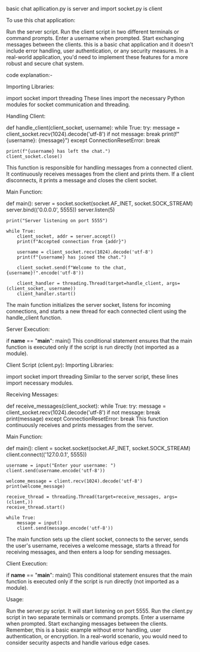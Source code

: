 basic chat apllication.py is server
and import socket.py is client

To use this chat application:

Run the server script.
Run the client script in two different terminals or command prompts.
Enter a username when prompted.
Start exchanging messages between the clients.
this is a basic chat application and it doesn't include error handling, user authentication, or any security measures. In a real-world application, you'd need to implement these features for a more robust and secure chat system.

code explanation:-

Importing Libraries:

import socket
import threading
These lines import the necessary Python modules for socket communication and threading.

Handling Client:

def handle_client(client_socket, username):
    while True:
        try:
            message = client_socket.recv(1024).decode('utf-8')
            if not message:
                break
            print(f"{username}: {message}")
        except ConnectionResetError:
            break

    print(f"{username} has left the chat.")
    client_socket.close()
This function is responsible for handling messages from a connected client. It continuously receives messages from the client and prints them. If a client disconnects, it prints a message and closes the client socket.

Main Function:

def main():
    server = socket.socket(socket.AF_INET, socket.SOCK_STREAM)
    server.bind(('0.0.0.0', 5555))
    server.listen(5)

    print("Server listening on port 5555")

    while True:
        client_socket, addr = server.accept()
        print(f"Accepted connection from {addr}")

        username = client_socket.recv(1024).decode('utf-8')
        print(f"{username} has joined the chat.")

        client_socket.send(f"Welcome to the chat, {username}!".encode('utf-8'))

        client_handler = threading.Thread(target=handle_client, args=(client_socket, username))
        client_handler.start()
The main function initializes the server socket, listens for incoming connections, and starts a new thread for each connected client using the handle_client function.

Server Execution:

if __name__ == "__main__":
    main()
This conditional statement ensures that the main function is executed only if the script is run directly (not imported as a module).

Client Script (client.py):
Importing Libraries:

import socket
import threading
Similar to the server script, these lines import necessary modules.

Receiving Messages:

def receive_messages(client_socket):
    while True:
        try:
            message = client_socket.recv(1024).decode('utf-8')
            if not message:
                break
            print(message)
        except ConnectionResetError:
            break
This function continuously receives and prints messages from the server.

Main Function:

def main():
    client = socket.socket(socket.AF_INET, socket.SOCK_STREAM)
    client.connect(('127.0.0.1', 5555))

    username = input("Enter your username: ")
    client.send(username.encode('utf-8'))

    welcome_message = client.recv(1024).decode('utf-8')
    print(welcome_message)

    receive_thread = threading.Thread(target=receive_messages, args=(client,))
    receive_thread.start()

    while True:
        message = input()
        client.send(message.encode('utf-8'))
The main function sets up the client socket, connects to the server, sends the user's username, receives a welcome message, starts a thread for receiving messages, and then enters a loop for sending messages.

Client Execution:

if __name__ == "__main__":
    main()
This conditional statement ensures that the main function is executed only if the script is run directly (not imported as a module).

Usage:

Run the server.py script. It will start listening on port 5555.
Run the client.py script in two separate terminals or command prompts.
Enter a username when prompted.
Start exchanging messages between the clients.
Remember, this is a basic example without error handling, user authentication, or encryption. In a real-world scenario, you would need to consider security aspects and handle various edge cases.












